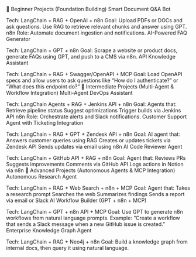 🚀 Beginner Projects (Foundation Building)
Smart Document Q&A Bot

Tech: LangChain + RAG + OpenAI + n8n
Goal: Upload PDFs or DOCs and ask questions. Use RAG to retrieve relevant chunks and answer using GPT.
n8n Role: Automate document ingestion and notifications.
AI-Powered FAQ Generator

Tech: LangChain + GPT + n8n
Goal: Scrape a website or product docs, generate FAQs using GPT, and push to a CMS via n8n.
API Knowledge Assistant

Tech: LangChain + RAG + Swagger/OpenAPI + MCP
Goal: Load OpenAPI specs and allow users to ask questions like “How do I authenticate?” or “What does this endpoint do?”
🧠 Intermediate Projects (Multi-Agent & Workflow Integration)
Multi-Agent DevOps Assistant

Tech: LangChain Agents + RAG + Jenkins API + n8n
Goal: Agents that:
Retrieve pipeline status
Suggest optimizations
Trigger builds via Jenkins API
n8n Role: Orchestrate alerts and Slack notifications.
Customer Support Agent with Ticketing Integration

Tech: LangChain + RAG + GPT + Zendesk API + n8n
Goal: AI agent that:
Answers customer queries using RAG
Creates or updates tickets via Zendesk API
Sends updates via email using n8n
AI Code Reviewer Agent

Tech: LangChain + GitHub API + RAG + n8n
Goal: Agent that:
Reviews PRs
Suggests improvements
Comments via GitHub API
Logs actions in Notion via n8n
🧩 Advanced Projects (Autonomous Agents & MCP Integration)
Autonomous Research Agent

Tech: LangChain + RAG + Web Search + n8n + MCP
Goal: Agent that:
Takes a research prompt
Searches the web
Summarizes findings
Sends a report via email or Slack
AI Workflow Builder (GPT + n8n + MCP)

Tech: LangChain + GPT + n8n API + MCP
Goal: Use GPT to generate n8n workflows from natural language prompts.
Example: “Create a workflow that sends a Slack message when a new GitHub issue is created.”
Enterprise Knowledge Graph Agent

Tech: LangChain + RAG + Neo4j + n8n
Goal: Build a knowledge graph from internal docs, then query it using natural language.
